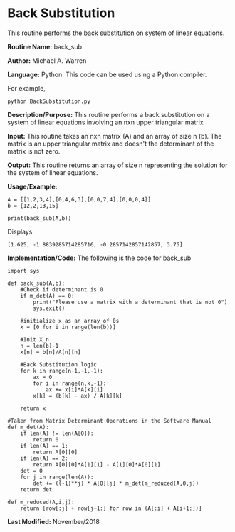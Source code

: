 # Back Substitution 
This routine performs the back substitution on system of linear equations.

**Routine Name:**           back_sub

**Author:** Michael A. Warren

**Language:** Python. This code can be used using a Python compiler.

For example,

    python BackSubstitution.py

**Description/Purpose:** This routine performs a back substitution on a system of linear equations involving an nxn upper triangular matrix

**Input:** This routine takes an nxn matrix (A) and an array of size n (b). The matrix is an upper triangular matrix and doesn't the determinant of the matrix is not zero.

**Output:** This routine returns an array of size n representing the solution for the system of linear equations.

**Usage/Example:**

	A = [[1,2,3,4],[0,4,6,3],[0,0,7,4],[0,0,0,4]]
	b = [12,2,13,15]

	print(back_sub(A,b))

Displays:

	[1.625, -1.8839285714285716, -0.2857142857142857, 3.75]

**Implementation/Code:** The following is the code for back_sub

	import sys

	def back_sub(A,b):
	    #Check if determinant is 0
	    if m_det(A) == 0:
	        print("Please use a matrix with a determinant that is not 0")
	        sys.exit()

	    #initialize x as an array of 0s
	    x = [0 for i in range(len(b))]

	    #Init X_n
	    n = len(b)-1
	    x[n] = b[n]/A[n][n]
	
	    #Back Substitution logic
	    for k in range(n-1,-1,-1):
	        ax = 0
	        for i in range(n,k,-1):
	            ax += x[i]*A[k][i]
	        x[k] = (b[k] - ax) / A[k][k]

	    return x

	#Taken from Matrix Determinant Operations in the Software Manual
	def m_det(A):
	    if len(A) != len(A[0]):
	        return 0
	    if len(A) == 1:
	        return A[0][0]
	    if len(A) == 2:
	        return A[0][0]*A[1][1] - A[1][0]*A[0][1]
	    det = 0
	    for j in range(len(A)):
	        det += ((-1)**j) * A[0][j] * m_det(m_reduced(A,0,j))
	    return det

	def m_reduced(A,i,j):
	    return [row[:j] + row[j+1:] for row in (A[:i] + A[i+1:])]

**Last Modified:** November/2018
